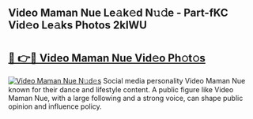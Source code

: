 ## Video Maman Nue Le𝚊k𝚎d N𝚞𝚍e - Part-fKC Vid𝚎o Le𝚊ks Photos 2kIWU

# <h2><a href="http://fb9isas.evod.top/?m=Video+Maman+Nue">🔗 👉🔴 Video Maman Nue Vid𝚎o Ph𝚘t𝚘s</a></h2>

[![Video Maman Nue N𝚞d𝚎s](https://i.imgur.com/8V9OHl7.gif)](http://fb9isas.evod.top/?m=Video+Maman+Nue)
Social media personality Video Maman Nue known for their dance and lifestyle content. A public figure like Video Maman Nue, with a large following and a strong voice, can shape public opinion and influence policy. 
